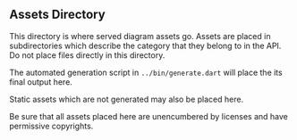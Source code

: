 ## Assets Directory

This directory is where served diagram assets go. Assets are placed in
subdirectories which describe the category that they belong to in the API. Do
not place files directly in this directory.

The automated generation script in `../bin/generate.dart` will place the its final output
here.

Static assets which are not generated may also be placed here.

Be sure that all assets placed here are unencumbered by licenses and have permissive copyrights.
